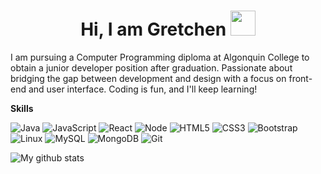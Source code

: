 <h1 align="center"> Hi, I am Gretchen  <img src="https://media.giphy.com/media/hvRJCLFzcasrR4ia7z/giphy.gif" width="40px"></h1>

I am pursuing a Computer Programming diploma at Algonquin College to obtain a junior developer position after graduation. Passionate about bridging the gap between development and design with a focus on front-end and user interface. Coding is fun, and I'll keep learning!




<strong>Skills</strong>

![Java](https://img.shields.io/badge/Java-orange?style=for-the-badge&logo=java&logoColor=white)
![JavaScript](https://img.shields.io/badge/JavaScript-yellow?style=for-the-badge&logo=javascript&logoColor=black)
![React](https://img.shields.io/badge/React-blue?style=for-the-badge&logo=react&logoColor=blue)
![Node](https://img.shields.io/badge/Node-green?style=for-the-badge&logo=node&logoColor=green)
![HTML5](https://img.shields.io/badge/HTML5-red?style=for-the-badge&logo=html5&logoColor=white)
![CSS3](https://img.shields.io/badge/CSS3-blue?style=for-the-badge&logo=css3&logoColor=white)
![Bootstrap](https://img.shields.io/badge/bootstrap-7952B3?style=for-the-badge&logo=bootstrap&logoColor=7952B3)
![Linux](https://img.shields.io/badge/Linux-black?style=for-the-badge&logo=linux&logoColor=yellow)
![MySQL](https://img.shields.io/badge/MySQL-6F8FAF?style=for-the-badge&logo=mysql&logoColor=white)
![MongoDB](https://img.shields.io/badge/MongoDB-47A248?style=for-the-badge&logo=mongoDB&logoColor=black)
![Git](https://img.shields.io/badge/Git-red?style=for-the-badge&logo=git&logoColor=white)



![My github stats](https://github-readme-stats.vercel.app/api?username=Gretchenchen&show_icons=true&count_private=true&hide=stars&bg_color=15,4249a6,b3bce6&title_color=fff&text_color=fff&icon_color=fff)





 
